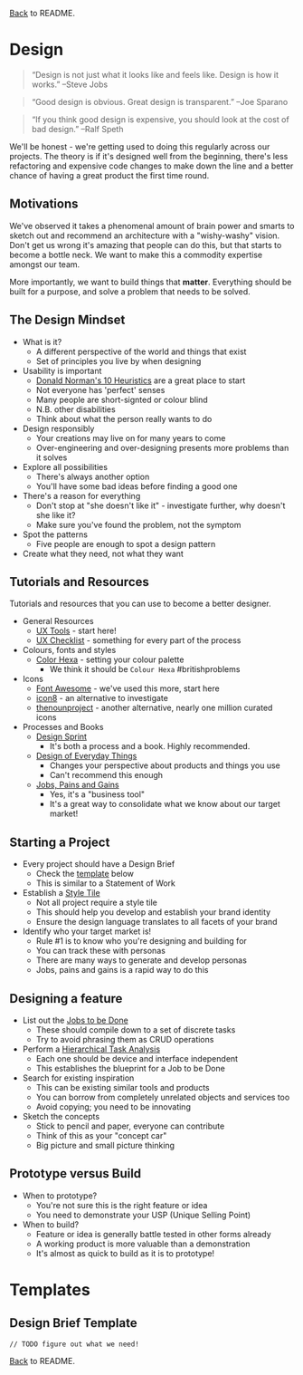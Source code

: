 [Back](../README.md) to README.  

# Design

> “Design is not just what it looks like and feels like. Design is how it works.” –Steve Jobs

> “Good design is obvious. Great design is transparent.” –Joe Sparano

> “If you think good design is expensive, you should look at the cost of bad design.” –Ralf Speth

We'll be honest - we're getting used to doing this regularly across our projects. The theory is if it's designed well from the beginning, there's less refactoring and expensive code changes to make down the line and a better chance of having a great product the first time round.

## Motivations

We've observed it takes a phenomenal amount of brain power and smarts to sketch out and recommend an architecture with a "wishy-washy" vision. Don't get us wrong it's amazing that people can do this, but that starts to become a bottle neck. We want to make this a commodity expertise amongst our team.

More importantly, we want to build things that __matter__. Everything should be built for a purpose, and solve a problem that needs to be solved.

## The Design Mindset

- What is it?
  - A different perspective of the world and things that exist
  - Set of principles you live by when designing
- Usability is important
  - [Donald Norman's 10 Heuristics](https://www.nngroup.com/articles/ten-usability-heuristics/) are a great place to start
  - Not everyone has 'perfect' senses
  - Many people are short-signted or colour blind
  - N.B. other disabilities
  - Think about what the person really wants to do
- Design responsibly
  - Your creations may live on for many years to come
  - Over-engineering and over-designing presents more problems than it solves
- Explore all possibilities
  - There's always another option
  - You'll have some bad ideas before finding a good one
- There's a reason for everything
  - Don't stop at "she doesn't like it" - investigate further, why doesn't she like it?
  - Make sure you've found the problem, not the symptom
- Spot the patterns
  - Five people are enough to spot a design pattern
- Create what they need, not what they want

## Tutorials and Resources
Tutorials and resources that you can use to become a better designer.  

- General Resources
  - [UX Tools](https://uxtools.co) - start here!
  - [UX Checklist](https://uxchecklist.github.io/) - something for every part of the process
- Colours, fonts and styles
  - [Color Hexa](http://www.colorhexa.com/87ceeb) - setting your colour palette
    - We think it should be `Colour Hexa` #britishproblems
- Icons
  - [Font Awesome](http://fontawesome.io/) - we've used this more, start here
  - [icon8](https://icons8.com/) - an alternative to investigate
  - [thenounproject](https://thenounproject.com/) - another alternative, nearly one million curated icons
- Processes and Books
  - [Design Sprint](http://www.gv.com/sprint/)
    - It's both a process and a book. Highly recommended.
  - [Design of Everyday Things](https://www.amazon.co.uk/d/Books/Design-Everyday-Things-Donald-Norman/0465050654)
    - Changes your perspective about products and things you use
    - Can't recommend this enough
  - [Jobs, Pains and Gains](http://blog.strategyzer.com/posts/2016/7/20/how-to-capture-customer-jobs-pains-gains-that-arent-subjective)
    - Yes, it's a "business tool"
    - It's a great way to consolidate what we know about our target market!

## Starting a Project

- Every project should have a Design Brief
  - Check the [template](#design-brief-template) below
  - This is similar to a Statement of Work
- Establish a [Style Tile](http://styletil.es/)
  - Not all project require a style tile
  - This should help you develop and establish your brand identity
  - Ensure the design language translates to all facets of your brand
- Identify who your target market is!
  - Rule #1 is to know who you're designing and building for
  - You can track these with personas
  - There are many ways to generate and develop personas
  - Jobs, pains and gains is a rapid way to do this

## Designing a feature

- List out the [Jobs to be Done](https://jtbd.info/)
  - These should compile down to a set of discrete tasks
  - Try to avoid phrasing them as CRUD operations
- Perform a [Hierarchical Task Analysis](http://www.uxmatters.com/mt/archives/2010/02/hierarchical-task-analysis.php)
  - Each one should be device and interface independent
  - This establishes the blueprint for a Job to be Done
- Search for existing inspiration
  - This can be existing similar tools and products
  - You can borrow from completely unrelated objects and services too
  - Avoid copying; you need to be innovating
- Sketch the concepts
  - Stick to pencil and paper, everyone can contribute
  - Think of this as your "concept car"
  - Big picture and small picture thinking

## Prototype versus Build

- When to prototype?
  - You're not sure this is the right feature or idea
  - You need to demonstrate your USP (Unique Selling Point)
- When to build?
  - Feature or idea is generally battle tested in other forms already
  - A working product is more valuable than a demonstration
  - It's almost as quick to build as it is to prototype!

# Templates

## Design Brief Template

```
// TODO figure out what we need!
```

[Back](../README.md) to README.  
